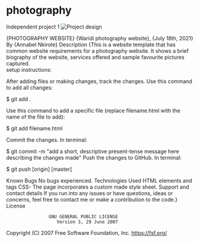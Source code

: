 # photography
Independent project 1
![Project design](https://user-images.githubusercontent.com/87479148/126077082-33c4e83d-23d9-4f4b-a94c-a605334f6e88.jpg)

{PHOTOGRAPHY WEBSITE}
{Waridi photography website}, {July 18th, 2021}
By {Annabel Nkirote}
Description
{This is a website template that has common website requirements for a photography website. It shows a brief biography of the website, services offered and sample favourite pictures captured.  
setup instructions:

After adding files or making changes, track the changes.
Use this command to add all changes:

$ git add .
      
Use this command to add a specific file (replace filename.html with the name of the file to add):

$ git add filename.html
      
Commit the changes.
In terminal:

$ git commit -m "add a short, descriptive present-tense message here describing the changes made"
Push the changes to GitHub.
In terminal:

$ git push [origin] [master]

Known Bugs
No bugs experienced.
Technologies Used
HTML elements and tags
CSS- The page incorporates a custom made style sheet.
Support and contact details
If you run into any issues or have questions, ideas or concerns, feel free to contact me or make a contribution to the code.}
License

                    GNU GENERAL PUBLIC LICENSE
                       Version 3, 29 June 2007

 Copyright (C) 2007 Free Software Foundation, Inc. <https://fsf.org/>
